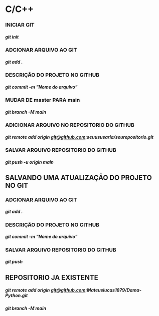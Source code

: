 # C/C++


### INICIAR GIT 
##### git init 
### ADCIONAR ARQUIVO AO GIT 
##### git add . 
### DESCRIÇÃO DO PROJETO NO GITHUB
##### git commit -m "Nome do arquivo"
### MUDAR DE master PARA main
##### git branch -M main
### ADICIONAR ARQUIVO NO REPOSITORIO DO GITHUB
##### git remote add origin git@github.com:seuususaria/seurepositorio.git
### SALVAR ARQUIVO REPOSITORIO DO GITHUB
##### git push -u origin main
#####


## SALVANDO UMA ATUALIZAÇÃO DO PROJETO NO GIT 
### ADCIONAR ARQUIVO AO GIT 
##### git add . 
### DESCRIÇÃO DO PROJETO NO GITHUB
##### git commit -m "Nome do arquivo"
### SALVAR ARQUIVO REPOSITORIO DO GITHUB
##### git push


## REPOSITORIO JA EXISTENTE
##### git remote add origin git@github.com:Mateuslucas1879/Dama-Python.git
##### git branch -M main

